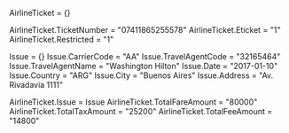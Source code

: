 AirlineTicket = {}

AirlineTicket.TicketNumber = "07411865255578"
AirlineTicket.Eticket = "1"
AirlineTicket.Restricted = "1"

Issue = {}
Issue.CarrierCode = "AA"
Issue.TravelAgentCode = "32165464"
Issue.TravelAgentName = "Washington Hilton"
Issue.Date = "2017-01-10"
Issue.Country = "ARG"
Issue.City = "Buenos Aires"
Issue.Address = "Av. Rivadavia 1111"

AirlineTicket.Issue = Issue
AirlineTicket.TotalFareAmount = "80000"
AirlineTicket.TotalTaxAmount = "25200"
AirlineTicket.TotalFeeAmount = "14800"
